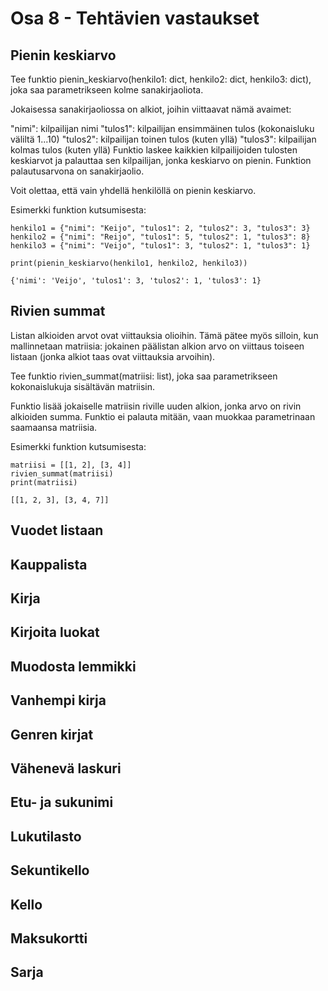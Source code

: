 # Osa 8 - Tehtävien vastaukset
## Pienin keskiarvo
Tee funktio pienin_keskiarvo(henkilo1: dict, henkilo2: dict, henkilo3: dict), joka saa parametrikseen kolme sanakirjaoliota.

Jokaisessa sanakirjaoliossa on alkiot, joihin viittaavat nämä avaimet:

"nimi": kilpailijan nimi
"tulos1": kilpailijan ensimmäinen tulos (kokonaisluku väliltä 1...10)
"tulos2": kilpailijan toinen tulos (kuten yllä)
"tulos3": kilpailijan kolmas tulos (kuten yllä)
Funktio laskee kaikkien kilpailijoiden tulosten keskiarvot ja palauttaa sen kilpailijan, jonka keskiarvo on pienin. Funktion palautusarvona on sanakirjaolio.

Voit olettaa, että vain yhdellä henkilöllä on pienin keskiarvo.

Esimerkki funktion kutsumisesta:
```
henkilo1 = {"nimi": "Keijo", "tulos1": 2, "tulos2": 3, "tulos3": 3}
henkilo2 = {"nimi": "Reijo", "tulos1": 5, "tulos2": 1, "tulos3": 8}
henkilo3 = {"nimi": "Veijo", "tulos1": 3, "tulos2": 1, "tulos3": 1}

print(pienin_keskiarvo(henkilo1, henkilo2, henkilo3))
```
```
{'nimi': 'Veijo', 'tulos1': 3, 'tulos2': 1, 'tulos3': 1}
```
## Rivien summat
Listan alkioiden arvot ovat viittauksia olioihin. Tämä pätee myös silloin, kun mallinnetaan matriisia: jokainen päälistan alkion arvo on viittaus toiseen listaan (jonka alkiot taas ovat viittauksia arvoihin).

Tee funktio rivien_summat(matriisi: list), joka saa parametrikseen kokonaislukuja sisältävän matriisin.

Funktio lisää jokaiselle matriisin riville uuden alkion, jonka arvo on rivin alkioiden summa. Funktio ei palauta mitään, vaan muokkaa parametrinaan saamaansa matriisia.

Esimerkki funktion kutsumisesta:
```
matriisi = [[1, 2], [3, 4]]
rivien_summat(matriisi)
print(matriisi)
```
```
[[1, 2, 3], [3, 4, 7]]
```
## Vuodet listaan
## Kauppalista
## Kirja
## Kirjoita luokat
## Muodosta lemmikki
## Vanhempi kirja
## Genren kirjat
## Vähenevä laskuri
## Etu- ja sukunimi
## Lukutilasto
## Sekuntikello
## Kello
## Maksukortti
## Sarja
